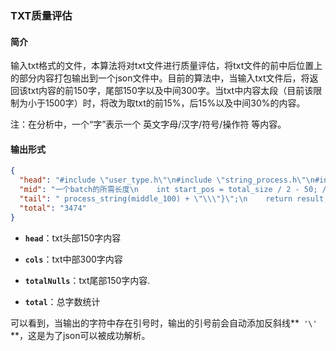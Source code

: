 

### TXT质量评估

#### 简介

输入txt格式的文件，本算法将对txt文件进行质量评估，将txt文件的前中后位置上的部分内容打包输出到一个json文件中。目前的算法中，当输入txt文件后，将返回该txt内容的前150字，尾部150字以及中间300字。当txt中内容太段（目前该限制为小于1500字）时，将改为取txt的前15%，后15%以及中间30%的内容。

注：在分析中，一个“字”表示一个 英文字母/汉字/符号/操作符 等内容。

#### 输出形式

```json
{
  "head": "#include \"user_type.h\"\n#include \"string_process.h\"\n#include \"ypc/core_t/analyzer/data_source.h\"\n#include \"ypc/stbox/ebyte.h\"\n#include \"ypc/stbox/stx_c",
  "mid": "一个batch的所需长度\n    int start_pos = total_size / 2 - 50; // 中间的100字节的起始位置\n    int mid_batch_no = start_pos / batch_max_size; // 中间的100字节所在的batch的编号\n    \n    start_pos = start_pos % batch_max_size; // 中间的100字节的起始位置在batch中的位置\n\n    LOG(INFO) << \"Batch Num: \" << batch_num;\n    LOG(INFO) << \"Start Position:",
  "tail": " process_string(middle_100) + \"\\\"}\";\n    return result;\n  }\n\nprotected:\n  std::vector<std::shared_ptr<ypc::data_source_with_dhash>> m_datasources;\n};\n",
  "total": "3474"
}

```

- **`head`**：txt头部150字内容

- **`cols`**：txt中部300字内容

- **`totalNulls`**：txt尾部150字内容.

- **`total`**：总字数统计

可以看到，当输出的字符中存在引号时，输出的引号前会自动添加反斜线**`  '\'  `**，这是为了json可以被成功解析。

